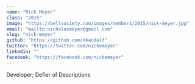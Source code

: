 ```yaml
---
name: "Nick Meyer"
class: "2015"
image: "https://bellsociety.com/images/members/2015/nick-meyer.jpg"
email: "mailto:nicholasmeyer@gmail.com"
slug: "nick-meyer"
github: "https://github.com/mkandalf"
twitter: "https://twitter.com/nickemeyer"
linkedin: ""
facebook: "https://facebook.com/nickemeyer"
---
```

Developer; Defier of Descriptions
